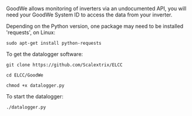 GoodWe allows monitoring of inverters via an undocumented API, you will need your GoodWe System ID to access the data from your inverter.

Depending on the Python version, one package may need to be installed 'requests', on Linux:

    sudo apt-get install python-requests

To get the datalogger software:

    git clone https://github.com/Scalextrix/ELCC

    cd ELCC/GoodWe

    chmod +x datalogger.py
    
To start the datalogger:

    ./datalogger.py
